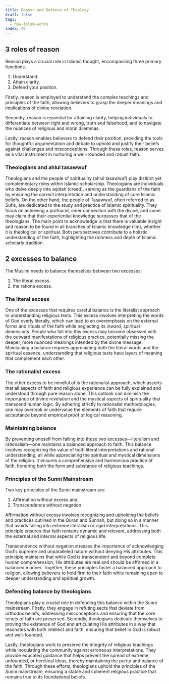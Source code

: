 ```yaml
---
title: Reason and Defence of Theology
draft: false
tags:
  - how-islam-works
index: 40
---
```

## 3 roles of reason 

Reason plays a crucial role in Islamic thought, encompassing three primary functions. 
1. Understand.
2. Attain clarity.
3. Defend your position.

Firstly, reason is employed to understand the complex teachings and principles of the faith, allowing believers to grasp the deeper meanings and implications of divine revelation. 

Secondly, reason is essential for attaining clarity, helping individuals to differentiate between right and wrong, truth and falsehood, and to navigate the nuances of religious and moral dilemmas. 

Lastly, reason enables believers to defend their position, providing the tools for thoughtful argumentation and debate to uphold and justify their beliefs against challenges and misconceptions. Through these roles, reason serves as a vital instrument in nurturing a well-rounded and robust faith.

### Theologians and ahlul tasawwuf

Theologians and the people of spirituality (ahlul tasawwuf) play distinct yet complementary roles within Islamic scholarship. Theologians are individuals who delve deeply into aqidah (creed), serving as the guardians of the faith by ensuring the correct interpretation and understanding of core Islamic beliefs. On the other hand, the people of Tasawwuf, often referred to as Sufis, are dedicated to the study and practice of Islamic spirituality. They focus on achieving a profound, inner connection with the divine, and some may claim that their experiential knowledge surpasses that of the theologians. The main point to acknowledge is that there is valuable insight and reason to be found in all branches of Islamic knowledge (ilm), whether it is theological or spiritual. Both perspectives contribute to a holistic understanding of the faith, highlighting the richness and depth of Islamic scholarly tradition.

## 2 excesses to balance

The Muslim needs to balance themselves between two excesses: 

1. The literal excess.
2. the rationa excess.

### The literal excess

One of the excesses that requires careful balance is the literalist approach to understanding religious texts. This excess involves interpreting the words of God overly literally, which can lead to an overemphasis on the external forms and rituals of the faith while neglecting its inward, spiritual dimensions. People who fall into this excess may become obsessed with the outward manifestations of religious practice, potentially missing the deeper, more nuanced meanings intended by the divine message. Maintaining a balance requires appreciating both the literal words and the spiritual essence, understanding that religious texts have layers of meaning that complement each other.

### The rationalist excess

The other excess to be mindful of is the rationalist approach, which asserts that all aspects of faith and religious experience can be fully explained and understood through pure reason alone. This outlook can diminish the importance of divine revelation and the mystical aspects of spirituality that transcend human logic. By adhering strictly to rationalist methodologies, one may overlook or undervalue the elements of faith that require acceptance beyond empirical proof or logical reasoning.

### Maintaining balance

By preventing oneself from falling into these two excesses—literalism and rationalism—one maintains a balanced approach to faith. This balance involves recognizing the value of both literal interpretations and rational understanding, all while appreciating the spiritual and mystical dimensions of the religion. It ensures a comprehensive and harmonious practice of faith, honoring both the form and substance of religious teachings.

### Principles of the Sunni Mainstream

Two key principles of the Sunni mainstream are:
1. Affirmation without excess and, 
2. Transcendence without negation. 

Affirmation without excess involves recognizing and upholding the beliefs and practices outlined in the Quran and Sunnah, but doing so in a manner that avoids falling into extreme literalism or rigid interpretations. This principle ensures that faith remains dynamic and relevant, addressing both the external and internal aspects of religious life.

Transcendence without negation stresses the importance of acknowledging God's supreme and unparalleled nature without denying His attributes. This principle maintains that while God is transcendent and beyond complete human comprehension, His attributes are real and should be affirmed in a balanced manner. Together, these principles foster a balanced approach to religion, allowing believers to hold firm to their faith while remaining open to deeper understanding and spiritual growth.

### Defending balance by theologians

Theologians play a crucial role in defending this balance within the Sunni mainstream. Firstly, they engage in refuting sects that deviate from orthodox beliefs, addressing misconceptions and ensuring that the core tenets of faith are preserved. Secondly, theologians dedicate themselves to proving the existence of God and articulating His attributes in a way that resonates with both intellect and faith, ensuring that belief in God is robust and well-founded.

Lastly, theologians work to preserve the integrity of religious teachings while inoculating the community against erroneous interpretations. They provide educated guidance that helps prevent the spread of extreme, unfounded, or heretical ideas, thereby maintaining the purity and balance of the faith. Through these efforts, theologians uphold the principles of the Sunni mainstream, ensuring a stable and coherent religious practice that remains true to its foundational beliefs.